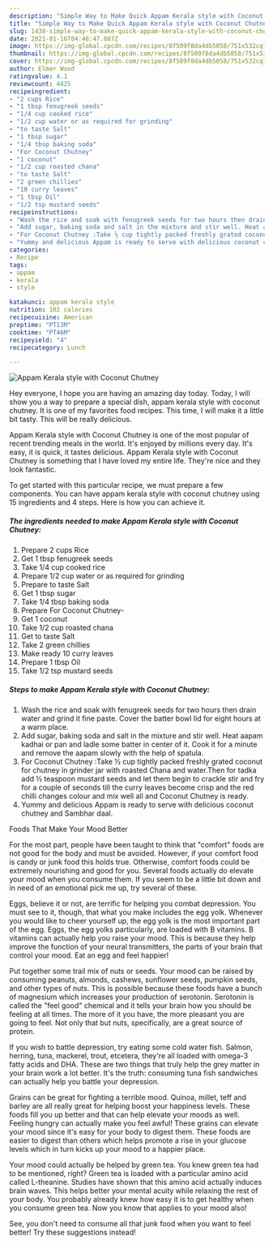 ```yaml
---
description: "Simple Way to Make Quick Appam Kerala style with Coconut Chutney"
title: "Simple Way to Make Quick Appam Kerala style with Coconut Chutney"
slug: 1438-simple-way-to-make-quick-appam-kerala-style-with-coconut-chutney
date: 2021-01-16T04:48:47.887Z
image: https://img-global.cpcdn.com/recipes/8f509f8da4db5058/751x532cq70/appam-kerala-style-with-coconut-chutney-recipe-main-photo.jpg
thumbnail: https://img-global.cpcdn.com/recipes/8f509f8da4db5058/751x532cq70/appam-kerala-style-with-coconut-chutney-recipe-main-photo.jpg
cover: https://img-global.cpcdn.com/recipes/8f509f8da4db5058/751x532cq70/appam-kerala-style-with-coconut-chutney-recipe-main-photo.jpg
author: Elmer Wood
ratingvalue: 4.1
reviewcount: 4425
recipeingredient:
- "2 cups Rice"
- "1 tbsp fenugreek seeds"
- "1/4 cup cooked rice"
- "1/2 cup water or as required for grinding"
- "to taste Salt"
- "1 tbsp sugar"
- "1/4 tbsp baking soda"
- "For Coconut Chutney"
- "1 coconut"
- "1/2 cup roasted chana"
- "to taste Salt"
- "2 green chillies"
- "10 curry leaves"
- "1 tbsp Oil"
- "1/2 tsp mustard seeds"
recipeinstructions:
- "Wash the rice and soak with fenugreek seeds for two hours then drain water and grind it fine paste. Cover the batter bowl lid for eight hours at a warm place."
- "Add sugar, baking soda and salt in the mixture and stir well. Heat aapam kadhai or pan and ladle some batter in center of it. Cook it for a minute and remove the aapam slowly with the help of spatula."
- "For Coconut Chutney :Take ½ cup tightly packed freshly grated coconut for chutney in grinder jar with roasted Chana and water.Then for tadka add ½ teaspoon mustard seeds and let them begin to crackle stir and fry for a couple of seconds till the curry leaves become crisp and the red chilli changes colour and mix well all and Coconut Chutney is ready."
- "Yummy and delicious Appam is ready to serve with delicious coconut chutney and Sambhar daal."
categories:
- Recipe
tags:
- appam
- kerala
- style

katakunci: appam kerala style 
nutrition: 102 calories
recipecuisine: American
preptime: "PT13M"
cooktime: "PT46M"
recipeyield: "4"
recipecategory: Lunch

---
```



![Appam Kerala style with Coconut Chutney](https://img-global.cpcdn.com/recipes/8f509f8da4db5058/751x532cq70/appam-kerala-style-with-coconut-chutney-recipe-main-photo.jpg)

Hey everyone, I hope you are having an amazing day today. Today, I will show you a way to prepare a special dish, appam kerala style with coconut chutney. It is one of my favorites food recipes. This time, I will make it a little bit tasty. This will be really delicious.



Appam Kerala style with Coconut Chutney is one of the most popular of recent trending meals in the world. It's enjoyed by millions every day. It's easy, it is quick, it tastes delicious. Appam Kerala style with Coconut Chutney is something that I have loved my entire life. They're nice and they look fantastic.


To get started with this particular recipe, we must prepare a few components. You can have appam kerala style with coconut chutney using 15 ingredients and 4 steps. Here is how you can achieve it.

<!--inarticleads1-->

##### The ingredients needed to make Appam Kerala style with Coconut Chutney:

1. Prepare 2 cups Rice
1. Get 1 tbsp fenugreek seeds
1. Take 1/4 cup cooked rice
1. Prepare 1/2 cup water or as required for grinding
1. Prepare to taste Salt
1. Get 1 tbsp sugar
1. Take 1/4 tbsp baking soda
1. Prepare For Coconut Chutney-
1. Get 1 coconut
1. Take 1/2 cup roasted chana
1. Get to taste Salt
1. Take 2 green chillies
1. Make ready 10 curry leaves
1. Prepare 1 tbsp Oil
1. Take 1/2 tsp mustard seeds




<!--inarticleads2-->

##### Steps to make Appam Kerala style with Coconut Chutney:

1. Wash the rice and soak with fenugreek seeds for two hours then drain water and grind it fine paste. Cover the batter bowl lid for eight hours at a warm place.
1. Add sugar, baking soda and salt in the mixture and stir well. Heat aapam kadhai or pan and ladle some batter in center of it. Cook it for a minute and remove the aapam slowly with the help of spatula.
1. For Coconut Chutney :Take ½ cup tightly packed freshly grated coconut for chutney in grinder jar with roasted Chana and water.Then for tadka add ½ teaspoon mustard seeds and let them begin to crackle stir and fry for a couple of seconds till the curry leaves become crisp and the red chilli changes colour and mix well all and Coconut Chutney is ready.
1. Yummy and delicious Appam is ready to serve with delicious coconut chutney and Sambhar daal.




Foods That Make Your Mood Better


For the most part, people have been taught to think that "comfort" foods are not good for the body and must be avoided. However, if your comfort food is candy or junk food this holds true. Otherwise, comfort foods could be extremely nourishing and good for you. Several foods actually do elevate your mood when you consume them. If you seem to be a little bit down and in need of an emotional pick me up, try several of these.

Eggs, believe it or not, are terrific for helping you combat depression. You must see to it, though, that what you make includes the egg yolk. Whenever you would like to cheer yourself up, the egg yolk is the most important part of the egg. Eggs, the egg yolks particularly, are loaded with B vitamins. B vitamins can actually help you raise your mood. This is because they help improve the function of your neural transmitters, the parts of your brain that control your mood. Eat an egg and feel happier!

Put together some trail mix of nuts or seeds. Your mood can be raised by consuming peanuts, almonds, cashews, sunflower seeds, pumpkin seeds, and other types of nuts. This is possible because these foods have a bunch of magnesium which increases your production of serotonin. Serotonin is called the "feel good" chemical and it tells your brain how you should be feeling at all times. The more of it you have, the more pleasant you are going to feel. Not only that but nuts, specifically, are a great source of protein.

If you wish to battle depression, try eating some cold water fish. Salmon, herring, tuna, mackerel, trout, etcetera, they're all loaded with omega-3 fatty acids and DHA. These are two things that truly help the grey matter in your brain work a lot better. It's the truth: consuming tuna fish sandwiches can actually help you battle your depression. 

Grains can be great for fighting a terrible mood. Quinoa, millet, teff and barley are all really great for helping boost your happiness levels. These foods fill you up better and that can help elevate your moods as well. Feeling hungry can actually make you feel awful! These grains can elevate your mood since it's easy for your body to digest them. These foods are easier to digest than others which helps promote a rise in your glucose levels which in turn kicks up your mood to a happier place.

Your mood could actually be helped by green tea. You knew green tea had to be mentioned, right? Green tea is loaded with a particular amino acid called L-theanine. Studies have shown that this amino acid actually induces brain waves. This helps better your mental acuity while relaxing the rest of your body. You probably already knew how easy it is to get healthy when you consume green tea. Now you know that applies to your mood also!

See, you don't need to consume all that junk food when you want to feel better! Try  these suggestions  instead!

